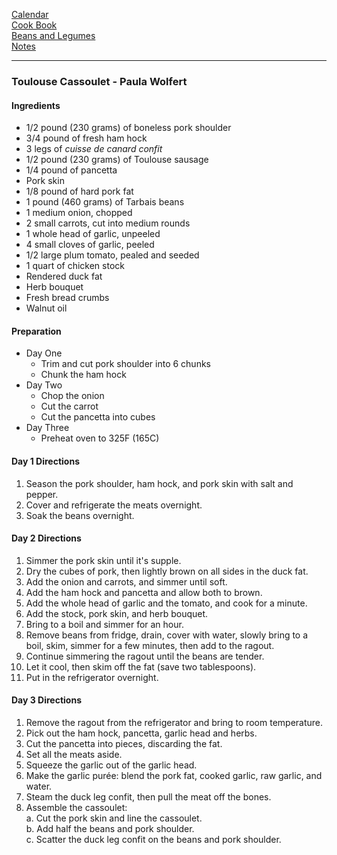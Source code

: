 [Calendar](https://github.com/vmsmith/EDT/blob/master/calendar.md)     
[Cook Book](https://github.com/vmsmith/CookBook/blob/master/README.md)       
[Beans and Legumes](https://github.com/vmsmith/CookBook/blob/master/beans_legumes.md)     
[Notes](https://github.com/vmsmith/CookBook/blob/master/notes.md)     

-----    

### Toulouse Cassoulet - Paula Wolfert   

#### Ingredients   
* 1/2 pound (230 grams) of boneless pork shoulder
* 3/4 pound of fresh ham hock
* 3 legs of *cuisse de canard confit*
* 1/2 pound (230 grams) of Toulouse sausage
* 1/4 pound of pancetta   
* Pork skin
* 1/8 pound of hard pork fat   
* 1 pound (460 grams) of Tarbais beans
* 1 medium onion, chopped
* 2 small carrots, cut into medium rounds
* 1 whole head of garlic, unpeeled
* 4 small cloves of garlic, peeled
* 1/2 large plum tomato, pealed and seeded
* 1 quart of chicken stock
* Rendered duck fat
* Herb bouquet
* Fresh bread crumbs
* Walnut oil   

#### Preparation   
* Day One
  * Trim and cut pork shoulder into 6 chunks
  * Chunk the ham hock   
* Day Two
  * Chop the onion
  * Cut the carrot
  * Cut the pancetta into cubes   
* Day Three
  * Preheat oven to 325F (165C)      


#### Day 1 Directions   
1. Season the pork shoulder, ham hock, and pork skin with salt and pepper.
2. Cover and refrigerate the meats overnight.
3. Soak the beans overnight.

#### Day 2 Directions    
1. Simmer the pork skin until it's supple.
2. Dry the cubes of pork, then lightly brown on all sides in the duck fat.
3. Add the onion and carrots, and simmer until soft.
4. Add the ham hock and pancetta and allow both to brown.
5. Add the whole head of garlic and the tomato, and cook for a minute.
6. Add the stock, pork skin, and herb bouquet.
7. Bring to a boil and simmer for an hour.
8. Remove beans from fridge, drain, cover with water, slowly bring to a boil, skim, simmer for a few minutes, then add to the ragout.
9. Continue simmering the ragout until the beans are tender.
10. Let it cool, then skim off the fat (save two tablespoons).
11. Put in the refrigerator overnight.

#### Day 3 Directions   
1. Remove the ragout from the refrigerator and bring to room temperature.
2. Pick out the ham hock, pancetta, garlic head and herbs.
3. Cut the pancetta into pieces, discarding the fat.
4. Set all the meats aside.
5. Squeeze the garlic out of the garlic head.  
6. Make the garlic purée: blend the pork fat, cooked garlic, raw garlic, and water.   
7. Steam the duck leg confit, then pull the meat off the bones.
8. Assemble the cassoulet:    
  a. Cut the pork skin and line the cassoulet.    
  b. Add half the beans and pork shoulder.    
  c. Scatter the duck leg confit on the beans and pork shoulder.      
